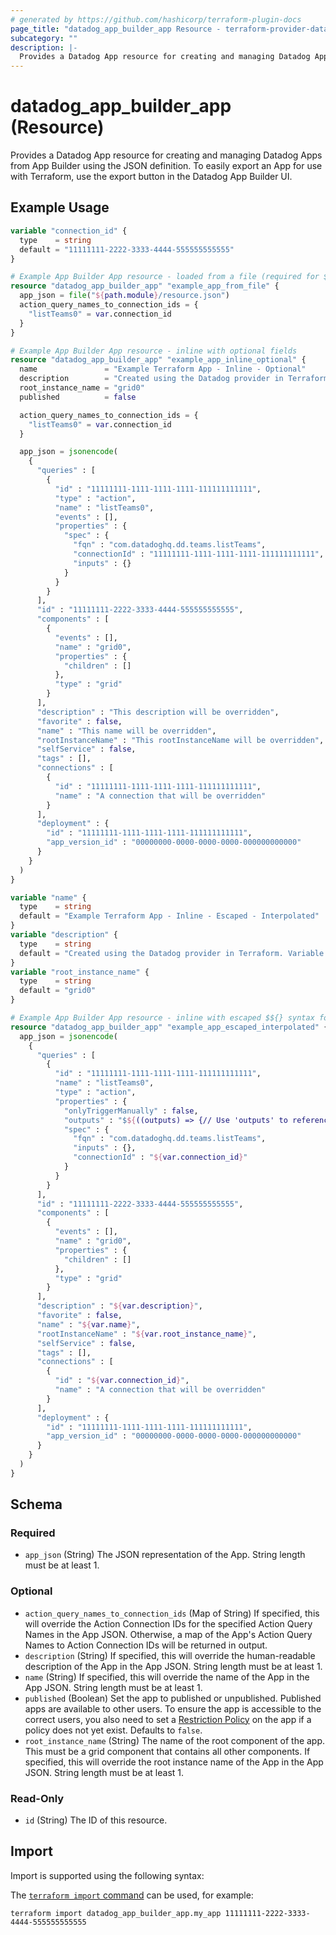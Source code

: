 ```yaml
---
# generated by https://github.com/hashicorp/terraform-plugin-docs
page_title: "datadog_app_builder_app Resource - terraform-provider-datadog"
subcategory: ""
description: |-
  Provides a Datadog App resource for creating and managing Datadog Apps from App Builder using the JSON definition. To easily export an App for use with Terraform, use the export button in the Datadog App Builder UI.
---
```


# datadog_app_builder_app (Resource)

Provides a Datadog App resource for creating and managing Datadog Apps from App Builder using the JSON definition. To easily export an App for use with Terraform, use the export button in the Datadog App Builder UI.

## Example Usage

```terraform
variable "connection_id" {
  type    = string
  default = "11111111-2222-3333-4444-555555555555"
}

# Example App Builder App resource - loaded from a file (required for ${} syntax, else use $${} inline for escaping)
resource "datadog_app_builder_app" "example_app_from_file" {
  app_json = file("${path.module}/resource.json")
  action_query_names_to_connection_ids = {
    "listTeams0" = var.connection_id
  }
}

# Example App Builder App resource - inline with optional fields
resource "datadog_app_builder_app" "example_app_inline_optional" {
  name               = "Example Terraform App - Inline - Optional"
  description        = "Created using the Datadog provider in Terraform."
  root_instance_name = "grid0"
  published          = false

  action_query_names_to_connection_ids = {
    "listTeams0" = var.connection_id
  }

  app_json = jsonencode(
    {
      "queries" : [
        {
          "id" : "11111111-1111-1111-1111-111111111111",
          "type" : "action",
          "name" : "listTeams0",
          "events" : [],
          "properties" : {
            "spec" : {
              "fqn" : "com.datadoghq.dd.teams.listTeams",
              "connectionId" : "11111111-1111-1111-1111-111111111111",
              "inputs" : {}
            }
          }
        }
      ],
      "id" : "11111111-2222-3333-4444-555555555555",
      "components" : [
        {
          "events" : [],
          "name" : "grid0",
          "properties" : {
            "children" : []
          },
          "type" : "grid"
        }
      ],
      "description" : "This description will be overridden",
      "favorite" : false,
      "name" : "This name will be overridden",
      "rootInstanceName" : "This rootInstanceName will be overridden",
      "selfService" : false,
      "tags" : [],
      "connections" : [
        {
          "id" : "11111111-1111-1111-1111-111111111111",
          "name" : "A connection that will be overridden"
        }
      ],
      "deployment" : {
        "id" : "11111111-1111-1111-1111-111111111111",
        "app_version_id" : "00000000-0000-0000-0000-000000000000"
      }
    }
  )
}

variable "name" {
  type    = string
  default = "Example Terraform App - Inline - Escaped - Interpolated"
}
variable "description" {
  type    = string
  default = "Created using the Datadog provider in Terraform. Variable interpolation."
}
variable "root_instance_name" {
  type    = string
  default = "grid0"
}

# Example App Builder App resource - inline with escaped $${} syntax for Javascript and ${} for Terraform variables
resource "datadog_app_builder_app" "example_app_escaped_interpolated" {
  app_json = jsonencode(
    {
      "queries" : [
        {
          "id" : "11111111-1111-1111-1111-111111111111",
          "name" : "listTeams0",
          "type" : "action",
          "properties" : {
            "onlyTriggerManually" : false,
            "outputs" : "$${((outputs) => {// Use 'outputs' to reference the query's unformatted output.\n\n// TODO: Apply transformations to the raw query output\n\nreturn outputs.data.map(item => item.attributes.name);})(self.rawOutputs)}",
            "spec" : {
              "fqn" : "com.datadoghq.dd.teams.listTeams",
              "inputs" : {},
              "connectionId" : "${var.connection_id}"
            }
          }
        }
      ],
      "id" : "11111111-2222-3333-4444-555555555555",
      "components" : [
        {
          "events" : [],
          "name" : "grid0",
          "properties" : {
            "children" : []
          },
          "type" : "grid"
        }
      ],
      "description" : "${var.description}",
      "favorite" : false,
      "name" : "${var.name}",
      "rootInstanceName" : "${var.root_instance_name}",
      "selfService" : false,
      "tags" : [],
      "connections" : [
        {
          "id" : "${var.connection_id}",
          "name" : "A connection that will be overridden"
        }
      ],
      "deployment" : {
        "id" : "11111111-1111-1111-1111-111111111111",
        "app_version_id" : "00000000-0000-0000-0000-000000000000"
      }
    }
  )
}
```

<!-- schema generated by tfplugindocs -->
## Schema

### Required

- `app_json` (String) The JSON representation of the App. String length must be at least 1.

### Optional

- `action_query_names_to_connection_ids` (Map of String) If specified, this will override the Action Connection IDs for the specified Action Query Names in the App JSON. Otherwise, a map of the App's Action Query Names to Action Connection IDs will be returned in output.
- `description` (String) If specified, this will override the human-readable description of the App in the App JSON. String length must be at least 1.
- `name` (String) If specified, this will override the name of the App in the App JSON. String length must be at least 1.
- `published` (Boolean) Set the app to published or unpublished. Published apps are available to other users. To ensure the app is accessible to the correct users, you also need to set a [Restriction Policy](https://docs.datadoghq.com/api/latest/restriction-policies/) on the app if a policy does not yet exist. Defaults to `false`.
- `root_instance_name` (String) The name of the root component of the app. This must be a grid component that contains all other components. If specified, this will override the root instance name of the App in the App JSON. String length must be at least 1.

### Read-Only

- `id` (String) The ID of this resource.

## Import

Import is supported using the following syntax:

The [`terraform import` command](https://developer.hashicorp.com/terraform/cli/commands/import) can be used, for example:

```shell
terraform import datadog_app_builder_app.my_app 11111111-2222-3333-4444-555555555555
```
